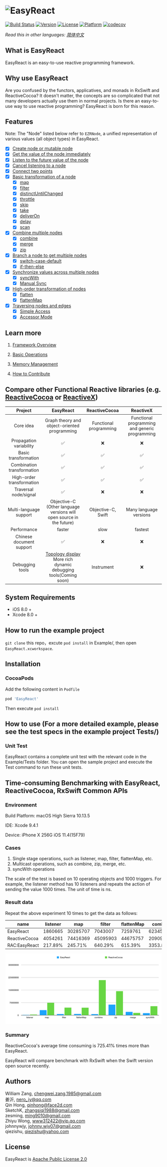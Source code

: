# ![EasyReact](https://raw.githubusercontent.com/meituan/EasyReact/master/images/Banner.png)

[![Build Status](https://travis-ci.com/meituan/EasyReact.svg?branch=master)](https://travis-ci.com/meituan/EasyReact)
[![Version](https://img.shields.io/cocoapods/v/EasyReact.svg?style=flat)](http://cocoapods.org/pods/EasyReact)
[![License](https://img.shields.io/cocoapods/l/EasyReact.svg?style=flat)](http://cocoapods.org/pods/EasyReact)
[![Platform](https://img.shields.io/cocoapods/p/EasyReact.svg?style=flat)](http://cocoapods.org/pods/EasyReact)
[![codecov](https://codecov.io/gh/meituan/EasyReact/branch/master/graph/badge.svg)](https://codecov.io/gh/meituan/EasyReact)

*Read this in other languages: [简体中文](README-Chinese.md)*

## What is EasyReact

EasyReact is an easy-to-use reactive programming framework.

## Why use EasyReact

Are you confused by the functors, applicatives, and monads in RxSwift and ReactiveCocoa? It doesn't matter, the concepts are so complicated that not many developers actually use them in normal projects. Is there an easy-to-use way to use reactive programming? EasyReact is born for this reason.

## Features

Note: The "Node" listed below refer to `EZRNode`, a unified representation of various values (all object types) in EasyReact.

- [x] [Create node or mutable node](./Documents/English/BasicOperators.md#create-node)
- [x] [Get the value of the node immediately](./Documents/English/BasicOperators.md#get-instant-value)
- [x] [Listen to the future value of the node](./Documents/English/BasicOperators.md#listen-nodes-value)
- [x] [Cancel listening to a node](./Documents/English/BasicOperators.md#listen-nodes-value)
- [x] [Connect two points](./Documents/English/BasicOperators.md#connect-two-nodes)
- [x] [Basic transformation of a node](./Documents/English/BasicOperators.md#basic-transformation)
  - [x] [map](./Documents/English/BasicOperators.md#map)
  - [x] [filter](./Documents/English/BasicOperators.md#filter)
  - [x] [distinctUntilChanged](./Documents/English/BasicOperators.md#distinctuntilchanged)
  - [x] [throttle](./Documents/English/BasicOperators.md#throttle)
  - [x] [skip](./Documents/English/BasicOperators.md#skip)
  - [x] [take](./Documents/English/BasicOperators.md#take)
  - [x] [deliverOn](./Documents/English/BasicOperators.md#deliveron)
  - [x] [delay](./Documents/English/BasicOperators.md#delay)
  - [x] [scan](./Documents/English/BasicOperators.md#scan)
- [x] [Combine multiple nodes](./Documents/English/BasicOperators.md#Combination)
  - [x] [combine](./Documents/English/BasicOperators.md#combine)
  - [x] [merge](./Documents/English/BasicOperators.md#merge)
  - [x] [zip](./Documents/English/BasicOperators.md#zip)
- [x] [Branch a node to get multiple nodes](./Documents/English/BasicOperators.md#Branch)
  - [x] [switch-case-default](./Documents/English/BasicOperators.md#switch-case-default)
  - [x] [if-then-else](./Documents/English/BasicOperators.md#if-then-else)
- [x] [Synchronize values across multiple nodes](./Documents/English/BasicOperators.md#Sync)
  - [x] [syncWith](./Documents/English/BasicOperators.md#syncwith)
  - [x] [Manual Sync](./Documents/English/BasicOperators.md#manual-sync)
- [x] [High-order transformation of nodes](./Documents/English/BasicOperators.md#high-order-transformation)
  - [x] [flatten](./Documents/English/BasicOperators.md#flatten)
  - [x] [flattenMap](./Documents/English/BasicOperators.md#flattenmap)
- [x] [Traversing nodes and edges](./Documents/English/BasicOperators.md#graph-traversal)
  - [x] [Simple Access](./Documents/English/BasicOperators.md#simple-access)
  - [x] [Accessor Mode](./Documents/English/BasicOperators.md#accessor-mode)

## Learn more

1. [Framework Overview](./Documents/English/FrameworkOverview.md)

2. [Basic Operations](./Documents/English/BasicOperators.md)

3. [Memory Management](./Documents/English/MemoryManagement.md)

4. [How to Contribute](./CONTRIBUTING.md)

## Compare other Functional Reactive libraries (e.g. [ReactiveCocoa](https://github.com/ReactiveCocoa/ReactiveCocoa) or [ReactiveX](https://github.com/ReactiveX))

| Project                    | EasyReact                                                                                                                  | ReactiveCocoa          | ReactiveX                                      |
| :------------------------: | :------------------------------------------------------------------------------------------------------------------------: | :--------------------: | :--------------------------------------------: |
| Core idea                  | Graph theory and object-oriented programming                                                                               | Functional programming | Functional programming and generic programming |
| Propagation variability    | ✅                                                                                                                         | ❌                      | ❌                                             |
| Basic transformation       | ✅                                                                                                                         | ✅                      | ✅                                             |
| Combination transformation | ✅                                                                                                                         | ✅                      | ✅                                             |
| High-order transformation  | ✅                                                                                                                         | ✅                      | ✅                                             |
| Traversal node/signal      | ✅                                                                                                                         | ❌                      | ❌                                             |
| Multi-language support     | Objective-C<br>(Other language versions will open source in the future)                                                    | Objective-C, Swift     | Many language versions                         |
| Performance                | faster                                                                                                                     | slow                   | fastest                                        |
| Chinese document support   | ✅                                                                                                                         | ❌                      | ❌                                             |
| Debugging tools            | [Topology display](./Documents/English/BasicOperators.md#simple-access) <br>More rich dynamic debugging tools(Coming soon) | Instrument             | ❌                                             |

## System Requirements

- iOS 8.0 +
- Xcode 8.0 +

## How to run the example project

`git clone` this repo，excute `pod install` in Example/,  then open `EasyReact.xcworkspace`.

## Installation

### CocoaPods

Add the following content in `Podfile`

```ruby
pod 'EasyReact'
```

Then execute `pod install`

## How to use (For a more detailed example, please see the test specs in the example project Tests/)

### Unit Test

EasyReact contains a complete unit test with the relevant code in the Example/Tests folder. You can open the sample project and execute the Test command to run these unit tests.

## Time-consuming Benchmarking with EasyReact, ReactiveCocoa, RxSwift Common APIs

### Environment

Build Platform: macOS High Sierra 10.13.5

IDE: Xcode 9.4.1

Device: iPhone X 256G iOS 11.4(15F79)

### Cases

1. Single stage operations, such as listener, map, filter, flattenMap, etc.
2. Multicast operations, such as combine, zip, merge, etc.
3. syncWith operations

The scale of the test is based on 10 operating objects and 1000 triggers. For example, the listener method has 10 listeners and repeats the action of sending the value 1000 times.
The unit of time is ns.

### Result data

Repeat the above experiment 10 times to get the data as follows:

| name          | listener | map      | filter   | flattenMap | combine   | zip       | merge    | syncWith |
| ------------- | -------- | -------- | -------- | ---------- | --------- | --------- | -------- | -------- |
| EasyReact     | 1860665  | 30285707 | 7043007  | 7259761    | 6234540   | 63384482  | 19794457 | 12359669 |
| ReactiveCocoa | 4054261  | 74416369 | 45095903 | 44675757   | 209096028 | 143311669 | 13898969 | 53619799 |
| RAC:EasyReact | 217.89%  | 245.71%  | 640.29%  | 615.39%    | 3353.83%  | 226.10%   | 70.22%   | 433.83%  |

![benchmark](./images/benchmark.png)

### Summary

ReactiveCocoa's average time consuming is 725.41% times more than EasyReact.

EasyReact will compare benchmark with RxSwift when the Swift version open source recently.

## Authors

William Zang, [chengwei.zang.1985@gmail.com](mailto:chengwei.zang.1985@gmail.com)  
姜沂, [nero_jy@qq.com](mailto:nero_jy@qq.com)  
Qin Hong, [qinhong@face2d.com](mailto:qinhong@face2d.com)  
SketchK, [zhangsiqi1988@gmail.com](mailto:zhangsiqi1988@gmail.com)  
zesming, [ming9010@gmail.com](mailto:ming9010@gmail.com)  
Zhiyu Wong, [www312422@vip.qq.com](mailto:www312422@vip.qq.com)  
johnnywjy, [johnny.wjy07@gmail.com](mailto:johnny.wjy07@gmail.com)  
qiezishu, [qiezishu@yahoo.com](mailto:qiezishu@yahoo.com)  

## License

EasyReact is [Apache Public License 2.0](./LICENSE)
